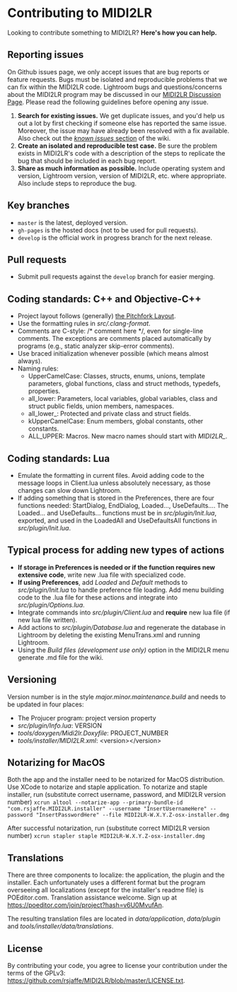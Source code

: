 # Contributing to MIDI2LR

Looking to contribute something to MIDI2LR? **Here's how you can help.**

## Reporting issues

On Github issues page, we only accept issues that are bug reports or feature requests. Bugs must be isolated and reproducible problems that we can fix within the MIDI2LR code. Lightroom bugs and questions/concerns about the MIDI2LR program may be discussed in our [MIDI2LR Discussion Page](https://github.com/rsjaffe/MIDI2LR/discussions). Please read the following guidelines before opening any issue.

1. **Search for existing issues.** We get duplicate issues, and you'd help us out a lot by first checking if someone else has reported the same issue. Moreover, the issue may have already been resolved with a fix available. Also check out the [*known issues* section](https://github.com/rsjaffe/MIDI2LR/wiki#faqknown-issues) of the wiki.
2. **Create an isolated and reproducible test case.** Be sure the problem exists in MIDI2LR's code with a description of the steps to replicate the bug that should be included in each bug report.
3. **Share as much information as possible.** Include operating system and version, Lightroom version, version of MIDI2LR, etc. where appropriate. Also include steps to reproduce the bug.

## Key branches

- `master` is the latest, deployed version.
- `gh-pages` is the hosted docs (not to be used for pull requests).
- `develop` is the official work in progress branch for the next release.

## Pull requests

- Submit pull requests against the `develop` branch for easier merging.

## Coding standards: C++ and Objective-C++
- Project layout follows (generally) [the Pitchfork Layout](https://api.csswg.org/bikeshed/?force=1&url=https://raw.githubusercontent.com/vector-of-bool/pitchfork/develop/data/spec.bs).
- Use the formatting rules in *src/.clang-format*.
- Comments are C-style: /* comment here */, even for single-line comments. The exceptions are comments placed automatically by programs (e.g., static analyzer skip-error comments).
- Use braced initialization whenever possible (which means almost always).
- Naming rules:
  - UpperCamelCase: Classes, structs, enums, unions, template parameters, global functions, class and struct methods, typedefs, properties.
  - all_lower: Parameters, local variables, global variables, class and struct public fields, union members, namespaces.
  - all_lower_: Protected and private class and struct fields.
  - kUpperCamelCase: Enum members, global constants, other constants.
  - ALL_UPPER: Macros. New macro names should start with *MIDI2LR_*.

## Coding standards: Lua
- Emulate the formatting in current files. Avoid adding code to the message loops in Client.lua unless absolutely necessary, as those changes can slow down Lightroom.
- If adding something that is stored in the Preferences, there are four functions needed: StartDialog, EndDialog, Loaded..., UseDefaults.... The Loaded... and UseDefaults... functions must be in *src/plugin/Init.lua*, exported, and used in the LoadedAll and UseDefaultsAll functions in *src/plugin/Init.lua*.

## Typical process for adding new types of actions
- **If storage in Preferences is needed or if the function requires new extensive code**, write new .lua file with specialized code.
- **If using Preferences**, add *Loaded* and *Default* methods to *src/plugin/Init.lua* to handle preference file loading. Add menu building code to the .lua file for these actions and integrate into *src/plugin/Options.lua*.
- Integrate commands into *src/plugin/Client.lua* and **require** new lua file (if new lua file written).
- Add actions to *src/plugin/Database.lua* and regenerate the database in Lightroom by deleting the existing MenuTrans.xml and running Lightroom.
- Using the *Build files (development use only)* option in the MIDI2LR menu generate .md file for the wiki.

## Versioning

Version number is in the style *major.minor.maintenance.build* and needs to be updated in four places:

- The Projucer program: project version property 
- *src/plugin/Info.lua*: VERSION
- *tools/doxygen/Midi2lr.Doxyfile*: PROJECT_NUMBER
- *tools/installer/MIDI2LR.xml*: \<version\>\</version\>

## Notarizing for MacOS

Both the app and the installer need to be notarized for MacOS distribution. Use XCode to notarize and staple application. To notarize and staple installer, run (substitute correct username, password, and MIDI2LR version number)
`xcrun altool --notarize-app --primary-bundle-id "com.rsjaffe.MIDI2LR.installer" --username "InsertUsernameHere" --password "InsertPasswordHere" --file MIDI2LR-W.X.Y.Z-osx-installer.dmg`

After successful notarization, run (substitute correct MIDI2LR version number)
`xcrun stapler staple MIDI2LR-W.X.Y.Z-osx-installer.dmg`

## Translations

There are three components to localize: the application, the plugin and the installer. Each unfortunately uses a different format but the program overseeing all localizations (except for the installer's readme file) is POEditor.com. Translation assistance welcome. Sign up at https://poeditor.com/join/project?hash=v6U0MvufAn.

The resulting translation files are located in *data/application*, *data/plugin* and *tools/installer/data/translations*.

## License

By contributing your code, you agree to license your contribution under the terms of the GPLv3: https://github.com/rsjaffe/MIDI2LR/blob/master/LICENSE.txt.
